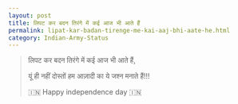 ```yaml
---
layout: post
title: लिपट कर बदन तिरंगे में कई आज भी आते हैं
permalink: lipat-kar-badan-tirenge-me-kai-aaj-bhi-aate-he.html
category: Indian-Army-Status
---
```

> लिपट कर बदन तिरंगे में कई आज भी आते हैं, 
> 
> यूं ही नहीं दोस्तों हम आज़ादी का ये जश्‍न मनाते हैं!!!
>
> 🇮🇳 Happy independence day 🇮🇳
